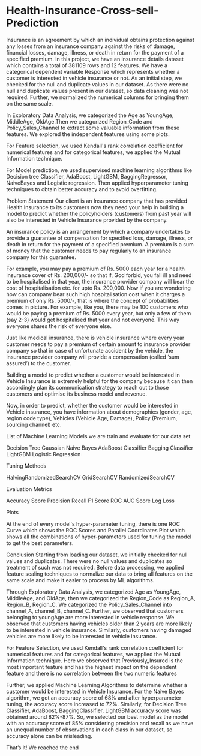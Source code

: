 # Health-Insurance-Cross-sell-Prediction
Insurance is an agreement by which an individual obtains protection against any losses from an insurance company against the risks of damage, financial losses, damage, illness, or death in return for the payment of a specified premium. In this project, we have an insurance details dataset which contains a total of 381109 rows and 12 features. We have a categorical dependent variable Response which represents whether a customer is interested in vehicle insurance or not. As an initial step, we checked for the null and duplicate values in our dataset. As there were no null and duplicate values present in our dataset, so data cleaning was not required. Further, we normalized the numerical columns for bringing them on the same scale.

In Exploratory Data Analysis, we categorized the Age as YoungAge, MiddleAge, OldAge.Then we categorized Region_Code and Policy_Sales_Channel to extract some valuable information from these features. We explored the independent features using some plots.

For Feature selection, we used Kendall's rank correlation coefficient for numerical features and for categorical features, we applied the Mutual Information technique.

For Model prediction, we used supervised machine learning algorithms like Decision tree Classifier, AdaBoost, LightGBM, BaggingRegressor, NaiveBayes and Logistic regression. Then applied hyperparameter tuning techniques to obtain better accuracy and to avoid overfitting.

Problem Statement
Our client is an Insurance company that has provided Health Insurance to its customers now they need your help in building a model to predict whether the policyholders (customers) from past year will also be interested in Vehicle Insurance provided by the company.

An insurance policy is an arrangement by which a company undertakes to provide a guarantee of compensation for specified loss, damage, illness, or death in return for the payment of a specified premium. A premium is a sum of money that the customer needs to pay regularly to an insurance company for this guarantee.

For example, you may pay a premium of Rs. 5000 each year for a health insurance cover of Rs. 200,000/- so that if, God forbid, you fall ill and need to be hospitalised in that year, the insurance provider company will bear the cost of hospitalisation etc. for upto Rs. 200,000. Now if you are wondering how can company bear such high hospitalisation cost when it charges a premium of only Rs. 5000/-, that is where the concept of probabilities comes in picture. For example, like you, there may be 100 customers who would be paying a premium of Rs. 5000 every year, but only a few of them (say 2-3) would get hospitalised that year and not everyone. This way everyone shares the risk of everyone else.

Just like medical insurance, there is vehicle insurance where every year customer needs to pay a premium of certain amount to insurance provider company so that in case of unfortunate accident by the vehicle, the insurance provider company will provide a compensation (called ‘sum assured’) to the customer.

Building a model to predict whether a customer would be interested in Vehicle Insurance is extremely helpful for the company because it can then accordingly plan its communication strategy to reach out to those customers and optimise its business model and revenue.

Now, in order to predict, whether the customer would be interested in Vehicle insurance, you have information about demographics (gender, age, region code type), Vehicles (Vehicle Age, Damage), Policy (Premium, sourcing channel) etc.

List of Machine Learning Models we are train and evaluate for our data set

Decision Tree Gaussian Naive Bayes AdaBoost Classifier Bagging Classifier LightGBM Logistic Regression

Tuning Methods

HalvingRandomizedSearchCV GridSearchCV RandomizedSearchCV

Evaluation Metrics

Accuracy Score Precision Recall F1 Score ROC AUC Score Log Loss

Plots

At the end of every model's hyper-parameter tuning, there is one ROC Curve which shows the ROC Scores and Parallel Coordinates Plot which shows all the combinations of hyper-parameters used for tuning the model to get the best parameters.

Conclusion
Starting from loading our dataset, we initially checked for null values and duplicates. There were no null values and duplicates so treatment of such was not required. Before data processing, we applied feature scaling techniques to normalize our data to bring all features on the same scale and make it easier to process by ML algorithms.

Through Exploratory Data Analysis, we categorized Age as YoungAge, MiddleAge, and OldAge, then we categorized the Region_Code as Region_A, Region_B, Region_C. We categorized the Policy_Sales_Channel into channel_A, channel_B, channel_C. Further, we observed that customers belonging to youngAge are more interested in vehicle response. We observed that customers having vehicles older than 2 years are more likely to be interested in vehicle insurance. Similarly, customers having damaged vehicles are more likely to be interested in vehicle insurance.

For Feature Selection, we used Kendall's rank correlation coefficient for numerical features and for categorical features, we applied the Mutual Information technique. Here we observed that Previously_Insured is the most important feature and has the highest impact on the dependent feature and there is no correlation between the two numeric features

Further, we applied Machine Learning Algorithms to determine whether a customer would be interested in Vehicle Insurance. For the Naive Bayes algorithm, we got an accuracy score of 68% and after hyperparameter tuning, the accuracy score increased to 72%. Similarly, for Decision Tree Classifier, AdaBoost, BaggingClassifier, LightGBM accuracy score was obtained around 82%-87%. So, we selected our best model as the model with an accuracy score of 85% considering precision and recall as we have an unequal number of observations in each class in our dataset, so accuracy alone can be misleading.

That’s it! We reached the end
